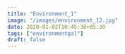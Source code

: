 ```yaml
---
title: "Environment_1"
image: "/images/environment_12.jpg"
date: 2020-01-02T10:45:38+05:30
tags: ["environmentgal"]
draft: false
---
```


